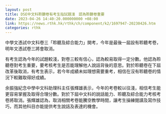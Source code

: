 ```yaml
---
layout: post
title: DSE中文科聆聽卷有考生指試題淺　認為聆聽卷重要
date: 2023-04-26 14:40:20.000000000 +08:00
link: https://news.rthk.hk/rthk/ch/component/k2/1697947-20230426.htm
categories: rthk
---
```


中學文憑試中文科卷三「聆聽及綜合能力」開考，今年是最後一屆設有聆聽考卷，明年文憑試卷三將會取消。

有考生認為今年的試題較淺，對卷三較有信心，認為較易取得一定分數。他認為聆聽卷對考生重要，要考核考生是否能理解他人說話背後的意思。對於聆聽卷在下屆改革後取消，有考生表示，若今年成績未如理想需要重考，相信在沒有聆聽卷的情況下較難取得好成績。

余振強紀念中學中文科助理科主任張輝雄表示，今年的考卷較以往淺，相信考生能更容易掌握及取得合理分數。對於下屆中文科的說話能力、聆聽及綜合能力考核考卷將取消。張輝雄認為，取消相關考卷能騰空教學時間，讓考生操練閱讀及寫作技巧，而其他科目亦能提供考生說話及表達的機會。
